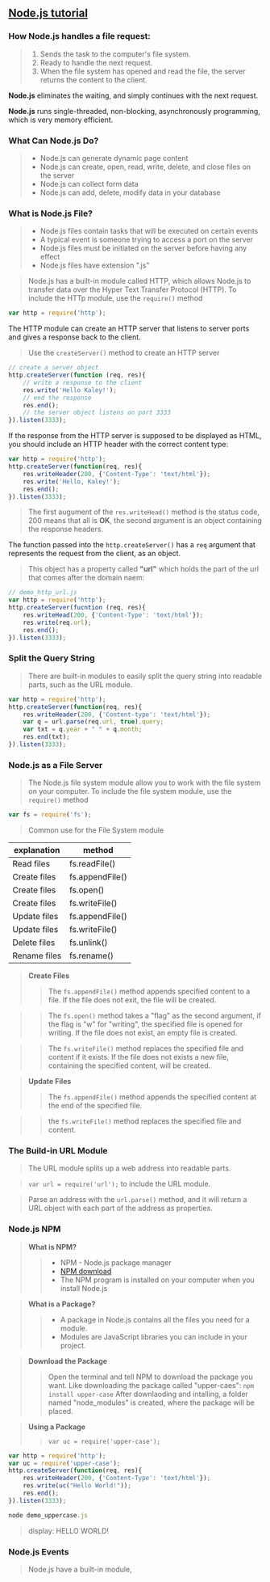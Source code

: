 ## [Node.js tutorial](https://www.w3schools.com/nodejs/default.asp)


### How Node.js handles a file request:
> 1. Sends the task to the computer's file system.
> 2. Ready to handle the next request.
> 3. When the file system has opened and read the file, the server returns the content to the client.

**Node.js** eliminates the waiting, and simply continues with the next request.

**Node.js** runs single-threaded, non-blocking, asynchronously programming, which is very memory efficient.

### What Can Node.js Do?
>* Node.js can generate dynamic page content
>* Node.js can create, open, read, write, delete, and close files on the server
>* Node.js can collect form data
>* Node.js can add, delete, modify data in your database

### What is Node.js File?
>* Node.js files contain tasks that will be executed on certain events
>* A typical event is someone trying to access a port on the server
>* Node.js files must be initiated on the server before having any effect
>* Node.js files have extension ".js"

> Node.js has a built-in module called HTTP, which allows Node.js to transfer data over the Hyper Text Transfer Protocol (HTTP). To include the HTTp module, use the `require()` method
```javascript
var http = require('http');
```

The HTTP module can create an HTTP server that listens to server ports and gives a response back to the client.

> Use the `createServer()` method to create an HTTP server

```javascript
// create a server object
http.createServer(function (req, res){
    // write a response to the client
    res.write('Hello Kaley!');
    // end the response
    res.end();
    // the server object listens on port 3333
}).listen(3333); 
```

If the response from the HTTP server is supposed to be displayed as HTML, you should include an HTTP header with the correct content type:
```javascript
var http = require('http');
http.createServer(function(req, res){
    res.writeHeader(200, {'Content-Type': 'text/html'});
    res.write('Hello, Kaley!');
    res.end();
}).listen(3333);
```

> The first augument of the `res.writeHead()` method is the status code, 200 means that all is **OK**, the second argument is an object containing the response headers.

The function passed into the `http.createServer()` has a `req` argument that represents the request from the client, as an object.
> This object has a property called **"url"** which holds the part of the url that comes after the domain naem:
```javascript
// demo_http_url.js
var http = require('http');
http.createServer(fucntion (req, res){
    res.writeHead(200, {'Content-Type': 'text/html'});
    res.write(req.url);
    res.end();
}).listen(3333);
```

### Split the Query String
> There are built-in modules to easily split the query string into readable parts, such as the URL module.
```javascript
var http = require('http');
http.createServer(function(req, res){
    res.writeHeader(200, {'Content-type': 'text/html'});
    var q = url.parse(req.url, true).query;
    var txt = q.year + " " + q.month;
    res.end(txt);
}).listen(3333);
```

### Node.js as a File Server
> The Node.js file system module allow you to work with the file system on your computer. To include the file system module, use the `require()` method
```javascript
var fs = require('fs');
```

> Common use for the File System module

explanation | method
-- | --
Read files | fs.readFile()
Create files | fs.appendFile()
Create files | fs.open()
Create files | fs.writeFile()
Update files | fs.appendFile()
Update files | fs.writeFile()
Delete files | fs.unlink()
Rename files | fs.rename()

> **Create Files**
>> The `fs.appendFile()` method appends specified content to a file. If the file does not exit, the file will be created.

>> The `fs.open()` method takes a "flag" as the second argument, if the flag is "w" for "writing", the specified file is opened for writing. If the file does not exist, an empty file is created.

>> The `fs.writeFile()` method replaces the specified file and content if it exists. If the file does not exists a new file, containing the specified content, will be created.

> **Update Files**
>> The `fs.appendFile()` method appends the specified content at the end of the specified file.

>> the `fs.writeFile()` method replaces the specified file and content.

### The Build-in URL Module
> The URL module splits up a web address into readable parts.
 
> `var url = require('url');` to include the URL module.

> Parse an address with the `url.parse()` method, and it will return a URL object with each part of the address as properties.  

### Node.js NPM
> **What is NPM?**
>> * NPM - Node.js package manager 
>> * [NPM download](http://www.npmjs.com)
>> * The NPM program is installed on your computer when you install Node.js

> **What is a Package?**
>> * A package in Node.js contains all the files you need for a module.
>> * Modules are JavaScript libraries you can include in your project.

> **Download the Package**
>> Open the terminal and tell NPM to download the package you want.
>> Like downloading the package called "upper-caes": `npm install upper-case`
>> After downlaoding and intalling, a folder named "node_modules" is created, where the package will be placed. 

> **Using a Package**
>> `var uc = require('upper-case');`

```javascript
var http = require('http');
var uc = require('upper-case');
http.createServer(function(req, res){
    res.writeHeader(200, {'Content-Type': 'text/html'});
    res.write(uc("Hello World!"));
    res.end();
}).listen(3333);

node demo_uppercase.js
```
> display: HELLO WORLD!

### Node.js Events
> Node.js have a built-in module, 